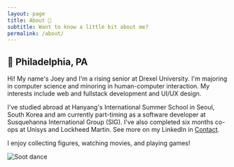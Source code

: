 ```yaml
---
layout: page
title: About 🔎
subtitle: Want to know a little bit about me?
permalink: /about/
---
```


## 📍 Philadelphia, PA

Hi! My name's Joey and I'm a rising senior at Drexel University. I'm majoring in computer science and minoring in human-computer interaction. My interests include web and fullstack development and UI/UX design.

I've studied abroad at Hanyang's International Summer School in Seoul, South Korea and am currently part-timing as a software developer at Susquehanna International Group (SIG). I've also completed six months co-ops at Unisys and Lockheed Martin. See more on my LinkedIn in [Contact](/contact/).

I enjoy collecting figures, watching movies, and playing games!

![Soot dance](../img/soot.gif)
